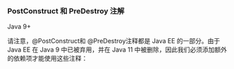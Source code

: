 ### PostConstruct 和 PreDestroy 注解
Java 9+ 

请注意，@PostConstruct和 @PreDestroy注释都是 Java EE 的一部分。由于Java EE 在 Java 9 中已被弃用，并在 Java 11 中被删除，因此我们必须添加额外的依赖项才能使用这些注释：

